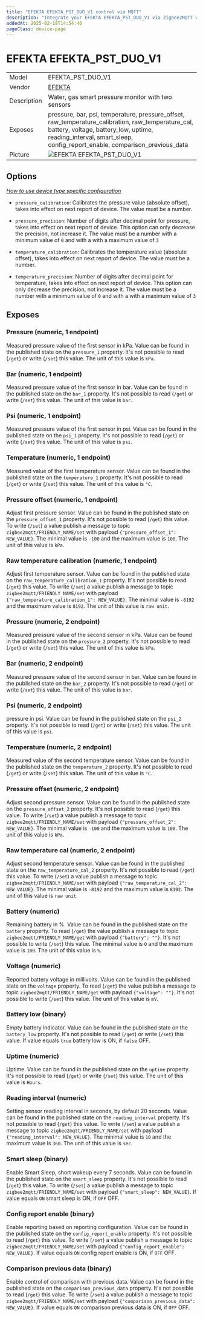 ```yaml
---
title: "EFEKTA EFEKTA_PST_DUO_V1 control via MQTT"
description: "Integrate your EFEKTA EFEKTA_PST_DUO_V1 via Zigbee2MQTT with whatever smart home infrastructure you are using without the vendor's bridge or gateway."
addedAt: 2025-02-18T14:54:46
pageClass: device-page
---
```


<!-- !!!! -->
<!-- ATTENTION: This file is auto-generated through docgen! -->
<!-- You can only edit the "Notes"-Section between the two comment lines "Notes BEGIN" and "Notes END". -->
<!-- Do not use h1 or h2 heading within "## Notes"-Section. -->
<!-- !!!! -->

# EFEKTA EFEKTA_PST_DUO_V1

|     |     |
|-----|-----|
| Model | EFEKTA_PST_DUO_V1  |
| Vendor  | [EFEKTA](/supported-devices/#v=EFEKTA)  |
| Description | Water, gas smart pressure monitor with two sensors |
| Exposes | pressure, bar, psi, temperature, pressure_offset, raw_temperature_calibration, raw_temperature_cal, battery, voltage, battery_low, uptime, reading_interval, smart_sleep, config_report_enable, comparison_previous_data |
| Picture | ![EFEKTA EFEKTA_PST_DUO_V1](https://www.zigbee2mqtt.io/images/devices/EFEKTA_PST_DUO_V1.png) |


<!-- Notes BEGIN: You can edit here. Add "## Notes" headline if not already present. -->


<!-- Notes END: Do not edit below this line -->



## Options
*[How to use device type specific configuration](../guide/configuration/devices-groups.md#specific-device-options)*

* `pressure_calibration`: Calibrates the pressure value (absolute offset), takes into effect on next report of device. The value must be a number.

* `pressure_precision`: Number of digits after decimal point for pressure, takes into effect on next report of device. This option can only decrease the precision, not increase it. The value must be a number with a minimum value of `0` and with a with a maximum value of `3`

* `temperature_calibration`: Calibrates the temperature value (absolute offset), takes into effect on next report of device. The value must be a number.

* `temperature_precision`: Number of digits after decimal point for temperature, takes into effect on next report of device. This option can only decrease the precision, not increase it. The value must be a number with a minimum value of `0` and with a with a maximum value of `3`


## Exposes

### Pressure (numeric, 1 endpoint)
Measured pressure value оf the first sensor in kPa.
Value can be found in the published state on the `pressure_1` property.
It's not possible to read (`/get`) or write (`/set`) this value.
The unit of this value is `kPa`.

### Bar (numeric, 1 endpoint)
Measured pressure value оf the first sensor in bar.
Value can be found in the published state on the `bar_1` property.
It's not possible to read (`/get`) or write (`/set`) this value.
The unit of this value is `bar`.

### Psi (numeric, 1 endpoint)
Measured pressure value оf the first sensor in psi.
Value can be found in the published state on the `psi_1` property.
It's not possible to read (`/get`) or write (`/set`) this value.
The unit of this value is `psi`.

### Temperature (numeric, 1 endpoint)
Measured value of the first temperature sensor.
Value can be found in the published state on the `temperature_1` property.
It's not possible to read (`/get`) or write (`/set`) this value.
The unit of this value is `°C`.

### Pressure offset (numeric, 1 endpoint)
Adjust first pressure sensor.
Value can be found in the published state on the `pressure_offset_1` property.
It's not possible to read (`/get`) this value.
To write (`/set`) a value publish a message to topic `zigbee2mqtt/FRIENDLY_NAME/set` with payload `{"pressure_offset_1": NEW_VALUE}`.
The minimal value is `-100` and the maximum value is `100`.
The unit of this value is `kPa`.

### Raw temperature calibration (numeric, 1 endpoint)
Adjust first temperature sensor.
Value can be found in the published state on the `raw_temperature_calibration_1` property.
It's not possible to read (`/get`) this value.
To write (`/set`) a value publish a message to topic `zigbee2mqtt/FRIENDLY_NAME/set` with payload `{"raw_temperature_calibration_1": NEW_VALUE}`.
The minimal value is `-8192` and the maximum value is `8192`.
The unit of this value is `raw unit`.

### Pressure (numeric, 2 endpoint)
Measured pressure value оf the second sensor in kPa.
Value can be found in the published state on the `pressure_2` property.
It's not possible to read (`/get`) or write (`/set`) this value.
The unit of this value is `kPa`.

### Bar (numeric, 2 endpoint)
Measured pressure value оf the second sensor in bar.
Value can be found in the published state on the `bar_2` property.
It's not possible to read (`/get`) or write (`/set`) this value.
The unit of this value is `bar`.

### Psi (numeric, 2 endpoint)
pressure in psi.
Value can be found in the published state on the `psi_2` property.
It's not possible to read (`/get`) or write (`/set`) this value.
The unit of this value is `psi`.

### Temperature (numeric, 2 endpoint)
Measured value of the second temperature sensor.
Value can be found in the published state on the `temperature_2` property.
It's not possible to read (`/get`) or write (`/set`) this value.
The unit of this value is `°C`.

### Pressure offset (numeric, 2 endpoint)
Adjust second pressure sensor.
Value can be found in the published state on the `pressure_offset_2` property.
It's not possible to read (`/get`) this value.
To write (`/set`) a value publish a message to topic `zigbee2mqtt/FRIENDLY_NAME/set` with payload `{"pressure_offset_2": NEW_VALUE}`.
The minimal value is `-100` and the maximum value is `100`.
The unit of this value is `kPa`.

### Raw temperature cal (numeric, 2 endpoint)
Adjust second temperature sensor.
Value can be found in the published state on the `raw_temperature_cal_2` property.
It's not possible to read (`/get`) this value.
To write (`/set`) a value publish a message to topic `zigbee2mqtt/FRIENDLY_NAME/set` with payload `{"raw_temperature_cal_2": NEW_VALUE}`.
The minimal value is `-8192` and the maximum value is `8192`.
The unit of this value is `raw unit`.

### Battery (numeric)
Remaining battery in %.
Value can be found in the published state on the `battery` property.
To read (`/get`) the value publish a message to topic `zigbee2mqtt/FRIENDLY_NAME/get` with payload `{"battery": ""}`.
It's not possible to write (`/set`) this value.
The minimal value is `0` and the maximum value is `100`.
The unit of this value is `%`.

### Voltage (numeric)
Reported battery voltage in millivolts.
Value can be found in the published state on the `voltage` property.
To read (`/get`) the value publish a message to topic `zigbee2mqtt/FRIENDLY_NAME/get` with payload `{"voltage": ""}`.
It's not possible to write (`/set`) this value.
The unit of this value is `mV`.

### Battery low (binary)
Empty battery indicator.
Value can be found in the published state on the `battery_low` property.
It's not possible to read (`/get`) or write (`/set`) this value.
If value equals `true` battery low is ON, if `false` OFF.

### Uptime (numeric)
Uptime.
Value can be found in the published state on the `uptime` property.
It's not possible to read (`/get`) or write (`/set`) this value.
The unit of this value is `Hours`.

### Reading interval (numeric)
Setting sensor reading interval in seconds, by default 20 seconds.
Value can be found in the published state on the `reading_interval` property.
It's not possible to read (`/get`) this value.
To write (`/set`) a value publish a message to topic `zigbee2mqtt/FRIENDLY_NAME/set` with payload `{"reading_interval": NEW_VALUE}`.
The minimal value is `10` and the maximum value is `360`.
The unit of this value is `sec`.

### Smart sleep (binary)
Enable Smart Sleep, short wakeup every 7 seconds.
Value can be found in the published state on the `smart_sleep` property.
It's not possible to read (`/get`) this value.
To write (`/set`) a value publish a message to topic `zigbee2mqtt/FRIENDLY_NAME/set` with payload `{"smart_sleep": NEW_VALUE}`.
If value equals `ON` smart sleep is ON, if `OFF` OFF.

### Config report enable (binary)
Enable reporting based on reporting configuration.
Value can be found in the published state on the `config_report_enable` property.
It's not possible to read (`/get`) this value.
To write (`/set`) a value publish a message to topic `zigbee2mqtt/FRIENDLY_NAME/set` with payload `{"config_report_enable": NEW_VALUE}`.
If value equals `ON` config report enable is ON, if `OFF` OFF.

### Comparison previous data (binary)
Enable сontrol of comparison with previous data.
Value can be found in the published state on the `comparison_previous_data` property.
It's not possible to read (`/get`) this value.
To write (`/set`) a value publish a message to topic `zigbee2mqtt/FRIENDLY_NAME/set` with payload `{"comparison_previous_data": NEW_VALUE}`.
If value equals `ON` comparison previous data is ON, if `OFF` OFF.

